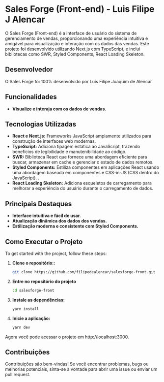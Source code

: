 # Sales Forge (Front-end) - Luis Filipe J Alencar

O Sales Forge (Front-end) é a interface de usuário do sistema de gerenciamento de vendas, proporcionando uma experiência intuitiva e amigável para visualização e interação com os dados das vendas. Este projeto foi desenvolvido utilizando Next.js com TypeScript, e inclui bibliotecas como SWR, Styled Components, React Loading Skeleton.

## Desenvolvedor

O Sales Forge foi 100% desenvolvido por Luis Filipe Joaquim de Alencar

## Funcionalidades

- **Visualize e interaja com os dados de vendas.**

## Tecnologias Utilizadas

- **React e Next.js:** Frameworks JavaScript amplamente utilizados para construção de interfaces web modernas.
- **TypeScript:** Adiciona tipagem estática ao JavaScript, trazendo benefícios de legibilidade e manutenibilidade ao código.
- **SWR:** Biblioteca React que fornece uma abordagem eficiente para buscar, armazenar em cache e gerenciar o estado de dados remotos.
- **Styled Components:** Estiliza componentes em aplicações React usando uma abordagem baseada em componentes e CSS-in-JS (CSS dentro do JavaScript). .
- **React Loading Skeleton:** Adiciona esqueletos de carregamento para melhorar a experiência do usuário durante o carregamento de dados.

## Principais Destaques

- **Interface intuitiva e fácil de usar.**
- **Atualização dinâmica dos dados dos vendas.**
- **Estilização moderna e consistente com Styled Components.**

## Como Executar o Projeto

To get started with the project, follow these steps:

1. **Clone o repositório::**

   ```bash
   git clone https://github.com/filipedealencar/salesforge-front.git

   ```

2. **Entre no repositório do projeto**

   ```bash
   cd salesforge-front

   ```

3. **Instale as dependências:**

   ```bash
   yarn install

   ```

4. **Inicie a aplicação:**

   ```bash
   yarn dev
   ```

Agora você pode acessar o projeto em http://localhost:3000.

## Contribuições

Contribuições são bem-vindas! Se você encontrar problemas, bugs ou melhorias potenciais, sinta-se à vontade para abrir uma issue ou enviar um pull request.
